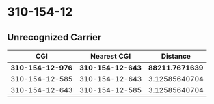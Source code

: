 # 310-154-12
## Unrecognized Carrier


| CGI | Nearest CGI | Distance |
|-----|-------------|----------|
| **310-154-12-976** | **310-154-12-643** | **88211.7671639** |
| 310-154-12-585 | 310-154-12-643 | 3.12585640704 |
| 310-154-12-643 | 310-154-12-585 | 3.12585640704 |

